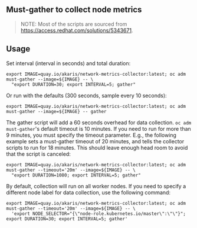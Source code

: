 ## Must-gather to collect node metrics

> NOTE: Most of the scripts are sourced from https://access.redhat.com/solutions/5343671.

## Usage

Set interval (interval in seconds) and total duration:
~~~
export IMAGE=quay.io/akaris/network-metrics-collector:latest; oc adm must-gather --image=${IMAGE} -- \
  "export DURATION=30; export INTERVAL=5; gather"
~~~

Or run with the defaults (300 seconds, sample every 10 seconds):
~~~
export IMAGE=quay.io/akaris/network-metrics-collector:latest; oc adm must-gather --image=${IMAGE} -- gather
~~~

The gather script will add a 60 seconds overhead for data collection. `oc adm must-gather`'s default timeout is 10
minutes. If you need to run for more than 9 minutes, you must specify the timeout parameter. E.g., the following example
sets a must-gather timeout of 20 minutes, and tells the collector scripts to run for 18 minutes. This should leave
enough head room to avoid that the script is canceled:
~~~
export IMAGE=quay.io/akaris/network-metrics-collector:latest; oc adm must-gather --timeout='20m' --image=${IMAGE} -- \
  "export DURATION=1080; export INTERVAL=5; gather"
~~~

By default, collection will run on all worker nodes. If you need to specify a different node label for data collection,
use the following command:
~~~
export IMAGE=quay.io/akaris/network-metrics-collector:latest; oc adm must-gather --timeout='20m' --image=${IMAGE} -- \
  'export NODE_SELECTOR="{\"node-role.kubernetes.io/master\":\"\"}"; export DURATION=30; export INTERVAL=5; gather'
~~~
